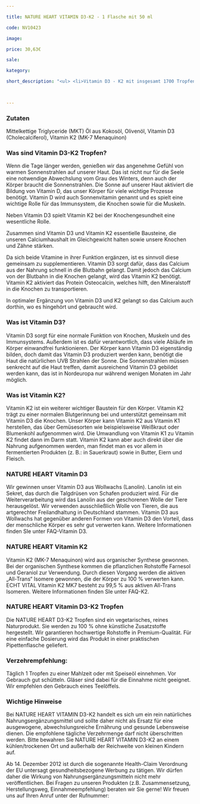 ```yaml
---

title: NATURE HEART VITAMIN D3-K2 - 1 Flasche mit 50 ml

code: NV10423

image:

price: 30,63€

sale:

kategory:

short_description: "<ul> <li>Vitamin D3 - K2 mit insgesamt 1700 Tropfen zu je 1.000 IE - Vitamin D3 und 20 µg - Vitamin K2 (MK-7 Menaquinon) </li> <li>Herstellungsort Deutschland. Premiumqualität! </li> <li>Wir garantieren, dass in NATURE VITAL Produkten Reinsubstanzen enthalten sind ohne künstliche Zusatzstoffe. </li> <li>Die jeweilige aktuelle Chargennummer sowie das Haltbarkeitsdatum finden Sie auf dem NATURE VITAL Produktetikett. </li> </ul>"

 

---
```


 

<h3>Zutaten</h3>

<p>

Mittelkettige Triglyceride (MKT) Öl aus Kokosöl, Olivenöl, Vitamin D3 (Cholecalciferol), Vitamin K2 (MK-7 Menaquinon)

</p>

 

<h3>Was sind Vitamin D3-K2 Tropfen?</h3>

<p>

Wenn die Tage länger werden, genießen wir das angenehme Gefühl von warmen Sonnenstrahlen auf unserer Haut. Das ist nicht nur für die Seele eine notwendige Abwechslung vom Grau des Winters, denn auch der Körper braucht die Sonnenstrahlen. Die Sonne auf unserer Haut aktiviert die Bildung von Vitamin D, das unser Körper für viele wichtige Prozesse benötigt. Vitamin D wird auch Sonnenvitamin genannt und es spielt eine wichtige Rolle für das Immunsystem, die Knochen sowie für die Muskeln.

</p>

<p>

Neben Vitamin D3 spielt Vitamin K2 bei der Knochengesundheit eine wesentliche Rolle.

Zusammen sind Vitamin D3 und Vitamin K2 essentielle Bausteine, die unseren Calciumhaushalt im Gleichgewicht halten sowie unsere Knochen und Zähne stärken.

</p>

<p>

Da sich beide Vitamine in ihrer Funktion ergänzen, ist es sinnvoll diese gemeinsam zu supplementieren. Vitamin D3 sorgt dafür, dass das Calcium aus der Nahrung schnell in die Blutbahn gelangt. Damit jedoch das Calcium von der Blutbahn in die Knochen gelangt, wird das Vitamin K2 benötigt. Vitamin K2 aktiviert das Protein Osteocalcin, welches hilft, den Mineralstoff in die Knochen zu transportieren.

</p>

<p>

In optimaler Ergänzung von Vitamin D3 und K2 gelangt so das Calcium auch dorthin, wo es hingehört und gebraucht wird.

</p>

 

<h3>Was ist Vitamin D3?</h3>

<p>

Vitamin D3 sorgt für eine normale Funktion von Knochen, Muskeln und des Immunsystems. Außerdem ist es dafür verantwortlich, dass viele Abläufe im Körper einwandfrei funktionieren. Der Körper kann Vitamin D3 eigenständig bilden, doch damit das Vitamin D3 produziert werden kann, benötigt die Haut die natürlichen UVB Strahlen der Sonne. Die Sonnenstrahlen müssen senkrecht auf die Haut treffen, damit ausreichend Vitamin D3 gebildet werden kann, das ist in Nordeuropa nur während wenigen Monaten im Jahr möglich.

</p>

 

<h3>Was ist Vitamin K2?</h3>

<p>

Vitamin K2 ist ein weiterer wichtiger Baustein für den Körper. Vitamin K2 trägt zu einer normalen Blutgerinnung bei und unterstützt gemeinsam mit Vitamin D3 die Knochen. Unser Körper kann Vitamin K2 aus Vitamin K1 herstellen, das über Gemüsesorten wie beispielsweise Weißkraut oder Blumenkohl aufgenommen wird. Die Umwandlung von Vitamin K1 zu Vitamin K2 findet dann im Darm statt. Vitamin K2 kann aber auch direkt über die Nahrung aufgenommen werden, man findet man es vor allem in fermentierten Produkten (z. B.: in Sauerkraut) sowie in Butter, Eiern und Fleisch.

</p>

 

<h3>NATURE HEART Vitamin D3</h3>

<p>

Wir gewinnen unser Vitamin D3 aus Wollwachs (Lanolin). Lanolin ist ein Sekret, das durch die Talgdrüsen von Schafen produziert wird. Für die Weiterverarbeitung wird das Lanolin aus der geschorenen Wolle der Tiere herausgelöst. Wir verwenden ausschließlich Wolle  von Tieren, die aus artgerechter Freilandhaltung in Deutschland stammen. Vitamin D3 aus Wollwachs hat gegenüber anderen Formen von Vitamin D3 den Vorteil, dass der menschliche Körper es sehr gut verwerten kann. Weitere Informationen finden SIe unter FAQ-Vitamin D3.

</p>

 

<h3>NATURE HEART Vitamin K2</h3>

<p>

Vitamin K2 (MK-7 Menaquinon) wird aus organischer Synthese gewonnen. Bei der organischen Synthese kommen die pflanzlichen Rohstoffe Farnesol und Geraniol zur Verwendung. Durch diesen Vorgang werden die aktiven „All-Trans“ Isomere gewonnen, die der Körper zu 100 % verwerten kann. ECHT VITAL Vitamin K2 MK7 besteht zu 99,5 % aus aktiven All-Trans Isomeren. Weitere Informationen finden SIe unter FAQ-K2.

</p>

 

<h3>NATURE HEART Vitamin D3-K2 Tropfen</h3>

<p>

Die NATURE HEART D3-K2 Tropfen sind ein vegetarisches, reines Naturprodukt. Sie werden zu 100 % ohne künstliche Zusatzstoffe hergestellt. Wir garantieren hochwertige Rohstoffe in Premium-Qualität. Für eine einfache Dosierung wird das Produkt in einer praktischen Pipettenflasche geliefert.

</p>

 

<h3>Verzehrempfehlung:</h3>

<p>

Täglich 1 Tropfen zu einer Mahlzeit oder mit Speiseöl einnehmen. Vor Gebrauch gut schütteln. Gläser sind dabei für die Einnahme nicht geeignet. Wir empfehlen den Gebrauch eines Teelöffels.

</p>

 

<h3>Wichtige Hinweise</h3>

<p>

Bei NATURE HEART VITAMIN D3-K2 handelt es sich um ein rein natürliches Nahrungsergänzungsmittel und sollte daher nicht als Ersatz für eine ausgewogene, abwechslungsreiche Ernährung und gesunde Lebensweise dienen. Die empfohlene tägliche Verzehrmenge darf nicht überschritten werden. Bitte bewahren Sie NATURE HEART VITAMIN D3-K2 an einem kühlen/trockenen Ort und außerhalb der Reichweite von kleinen Kindern auf.

<p>

Ab 14. Dezember 2012 ist durch die sogenannte Health-Claim Verordnung der EU untersagt gesundheitsbezogene Werbung zu tätigen. Wir dürfen daher die Wirkung von Nahrungsergänzungsmitteln nicht mehr veröffentlichen. Bei Fragen zu unseren Produkten (z.B. Zusammensetzung, Herstellungsweg, Einnahmeempfehlung) beraten wir Sie gerne! Wir freuen uns auf Ihren Anruf unter der Rufnummer:

</p>
